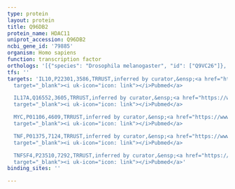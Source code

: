 ```yaml
---
type: protein
layout: protein
title: Q96DB2
protein_name: HDAC11
uniprot_accession: Q96DB2
ncbi_gene_id: '79885'
organism: Homo sapiens
function: transcription factor
orthologs: '[{"species": "Drosophila melanogaster", "id": ["Q9VC26"]}, {"species": "Caenorhabditis elegans", "id": ["Q18477"]}, {"species": "Mus musculus", "id": ["<a href=\"/protein/q91wa3\">Q91WA3</a>"]}, {"species": "Rattus norvegicus", "id": ["B2GUW3"]}]'
tfs: ''
targets: 'IL10,P22301,3586,TRRUST,inferred by curator,&ensp;<a href="https://www.ncbi.nlm.nih.gov/pubmed/?term=19011628%5Buid%5D+OR+29087512%5Buid%5D"
  target="_blank"><i uk-icon="icon: link"></i>Pubmed</a>

  IL17A,Q16552,3605,TRRUST,inferred by curator,&ensp;<a href="https://www.ncbi.nlm.nih.gov/pubmed/?term=21239696%5Buid%5D+OR+29087512%5Buid%5D"
  target="_blank"><i uk-icon="icon: link"></i>Pubmed</a>

  MYC,P01106,4609,TRRUST,inferred by curator,&ensp;<a href="https://www.ncbi.nlm.nih.gov/pubmed/?term=20493879%5Buid%5D+OR+29087512%5Buid%5D"
  target="_blank"><i uk-icon="icon: link"></i>Pubmed</a>

  TNF,P01375,7124,TRRUST,inferred by curator,&ensp;<a href="https://www.ncbi.nlm.nih.gov/pubmed/?term=21239696%5Buid%5D+OR+29087512%5Buid%5D"
  target="_blank"><i uk-icon="icon: link"></i>Pubmed</a>

  TNFSF4,P23510,7292,TRRUST,inferred by curator,&ensp;<a href="https://www.ncbi.nlm.nih.gov/pubmed/?term=21239696%5Buid%5D+OR+29087512%5Buid%5D"
  target="_blank"><i uk-icon="icon: link"></i>Pubmed</a>'
binding_sites: ''

---
```

